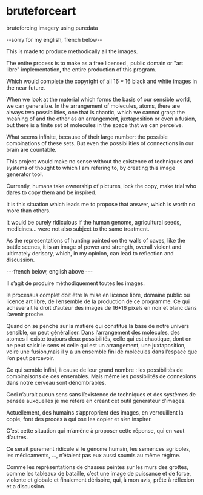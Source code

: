 # bruteforceart
bruteforcing imagery using puredata

--sorry for my english, french below--

This is made to produce methodically all the images.

The entire process is to make as a free licensed , public domain or "art libre" implementation,
the entire production of this program.

Which would complete the copyright of all 16 * 16 black and white images in the near future.

When we look at the material which forms the basis of our sensible world, we can generalize. In the arrangement of molecules, atoms, there are always two possibilities, one that is chaotic, which we cannot grasp the meaning of
and the other as an arrangement, juxtaposition or even a fusion, but there is a finite set of molecules in the space that we can perceive.

What seems infinite, because of their large number: the possible combinations of these sets. But even the possibilities of connections in our brain are countable.

This project would make no sense without the existence of techniques and systems of thought to which I am refering to, by creating this image generator tool.

Currently, humans take ownership of pictures, lock the copy, make trial who dares to copy them and be inspired.

It is this situation which leads me to propose that answer, which is worth no more than others.

It would be purely ridiculous if the  human genome, agricultural seeds, medicines... were not also subject to the same treatment.

As the representations of hunting painted on the walls of caves, like the battle scenes, it is an image of power and strength, overall violent and ultimately derisory, which, in my opinion, can lead to reflection and discussion. 

---french below, english above ---

Il s’agit de produire méthodiquement toutes les images.

le processus complet doit être la mise en licence libre, domaine public ou licence art libre, de l’ensemble de la production de ce programme.
Ce qui acheverait le droit d’auteur des images de 16*16 pixels en noir et blanc dans l’avenir proche.


Quand on se penche sur la matière qui constitue la base de notre univers sensible, on peut généraliser.
Dans l’arrangement des molécules, des atomes il existe toujours deux possibilités, celle qui est chaotique, dont on ne peut saisir le sens et celle qui est un arrangement, une juxtaposition, voire une fusion,mais il y a un ensemble fini de molécules dans l’espace que l’on peut percevoir.

Ce qui semble infini, à cause de leur grand nombre : les possibilités de combinaisons de ces ensembles.
Mais même les possibilités de connexions dans notre cerveau sont dénombrables.

Ceci n’aurait aucun sens sans l’existence de techniques et des systèmes de pensée auxquelles je me réfère en créant cet outil générateur d’images.

Actuellement, des humains s’approprient des images, en verrouillent la copie,
font des procès à qui ose les copier et s’en inspirer.

C’est cette situation qui m’amène à proposer cette réponse, qui en vaut d’autres.

Ce serait purement ridicule si le génome humain, les semences agricoles, les médicaments, ..., n’étaient pas eux aussi soumis au même régime.

Comme les représentations de chasses peintes sur les murs des grottes, comme les tableaux de bataille, c’est une image de puissance et de force, violente et globale et finalement dérisoire, qui, à mon avis, prête à réflexion et a discussion.
